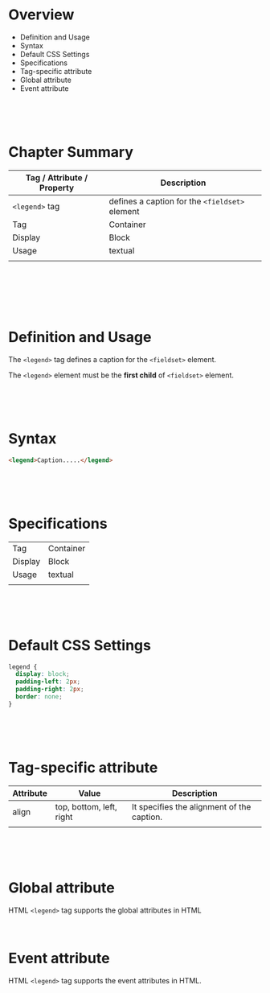 # Overview

- Definition and Usage
- Syntax
- Default CSS Settings
- Specifications
- Tag-specific attribute
- Global attribute
- Event attribute

&nbsp;

&nbsp;

# Chapter Summary

| Tag / Attribute / Property | Description                                    |
| -------------------------- | ---------------------------------------------- |
| `<legend>` tag             | defines a caption for the `<fieldset>` element |
| Tag                        | Container                                      |
| Display                    | Block                                          |
| Usage                      | textual                                        |
|                            |                                                |

&nbsp;

&nbsp;

&nbsp;

# Definition and Usage

The `<legend>` tag defines a caption for the `<fieldset>` element.

The `<legend>` element must be the **first child** of `<fieldset>` element.

&nbsp;

&nbsp;

# Syntax

```html
<legend>Caption.....</legend>
```

&nbsp;

&nbsp;

# Specifications

|         |           |
| ------- | --------- |
| Tag     | Container |
| Display | Block     |
| Usage   | textual   |
|         |           |

&nbsp;

&nbsp;

# Default CSS Settings

```css
legend {
  display: block;
  padding-left: 2px;
  padding-right: 2px;
  border: none;
}
```

&nbsp;

&nbsp;

# Tag-specific attribute

| Attribute | Value                    | Description                                |
| --------- | ------------------------ | ------------------------------------------ |
| align     | top, bottom, left, right | It specifies the alignment of the caption. |
|           |                          |                                            |

&nbsp;

&nbsp;

# Global attribute

HTML `<legend>` tag supports the global attributes in HTML

&nbsp;

# Event attribute

HTML `<legend>` tag supports the event attributes in HTML.
